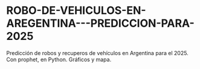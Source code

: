 # ROBO-DE-VEHICULOS-EN-AREGENTINA---PREDICCION-PARA-2025
Predicción de robos y recuperos de vehículos en Argentina para el 2025. Con prophet, en Python. Gráficos y mapa.
